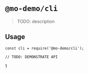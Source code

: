 # `@mo-demo/cli`

> TODO: description

## Usage

```
const cli = require('@mo-demo/cli');

// TODO: DEMONSTRATE API
```

1
